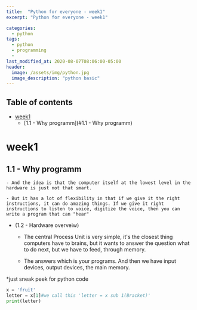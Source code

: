 ```yaml
---
title:  "Python for everyone - week1"
excerpt: "Python for everyone - week1"

categories:
  - python
tags:
  - python
  - programming
  - 
last_modified_at: 2020-08-07T08:06:00-05:00
header:
  image: /assets/img/python.jpg
  image_description: "python basic"
---
```



## Table of contents
- [week1](#week1)
  * [1.1 - Why programm](#1.1 - Why programm)
      

# week1 
 ## 1.1 - Why programm 
	- And the idea is that the computer itself at the lowest level in the hardware is just not that smart.

	- But it has a lot of flexibility in that if we give it the right instructions, it can do amazing things. If we give it right instructions to listen to voice, digitize the voice, then you can write a program that can "hear"

* (1.2 -  Hardware overveiw)

	 - The central Process Unit is very simple, it's the closest thing computers have to brains, but it wants to answer the question what to do next, but we have to feed, through memory.

	- The answers which is your programs. And then we have input devices, output devices, the main memory.

*just sneak peek for python code

```python
x = 'fruit'
letter = x[1]#we call this 'letter = x sub 1(Bracket)'
print(letter)
```

